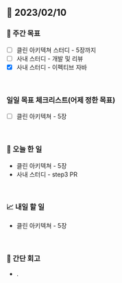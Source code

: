 ## 📅 2023/02/10


### 👏 주간 목표

- [ ] 클린 아키텍쳐 스터디 - 5장까지
- [ ] 사내 스터디 - 개발 및 리뷰
- [x] 사내 스터디 - 이펙티브 자바

<br/>

### 일일 목표 체크리스트(어제 정한 목표)   

- [ ] 클린 아키텍쳐 - 5장

<br/>

### 💯 오늘 한 일

- 클린 아키텍쳐 - 5장
- 사내 스터디 - step3 PR

<br/>

### 📈 내일 할 일

- 클린 아키텍쳐 - 5장
  
<br/>

### 🤔 간단 회고

- .
 
